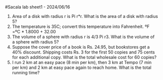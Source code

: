 #Sacala  lab sheet1 - 2024/06/16

1. Area of a disk with radius r is Pi r*r. What is the area of a disk with
radius 5?
2. The temperature is 35C; convert this temperature into Fahrenheit.
ºF =ºC * 1.8000 + 32.00
3. The volume of a sphere with radius r is 4/3 Pi r3. What is the
volume of a sphere
with radius 5?
4. Suppose the cover price of a book is Rs. 24.95, but bookstores get
a 40% discount. Shipping costs Rs. 3 for the first 50 copies and 75
cents for each additional copy. What is the total wholesale cost for 60
copies?
5. I run 2 km at an easy pace (8 min per km), then 3 km at Tempo (7
min per km) and 2 km at easy pace again to reach home. What is the
total running time?




